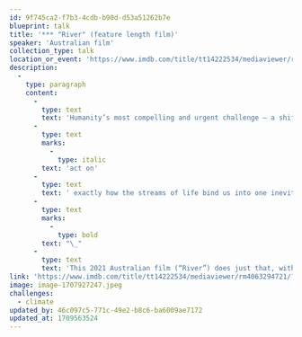 ```yaml
---
id: 9f745ca2-f7b3-4cdb-b90d-d53a51262b7e
blueprint: talk
title: '*** "River" (feature length film)'
speaker: 'Australian film'
collection_type: talk
location_or_event: 'https://www.imdb.com/title/tt14222534/mediaviewer/rm4063294721/?ref_=ext_shr_em'
description:
  -
    type: paragraph
    content:
      -
        type: text
        text: 'Humanity’s most compelling and urgent challenge — a shift that underpins all of our major crises — is to understand and appreciate and '
      -
        type: text
        marks:
          -
            type: italic
        text: 'act on'
      -
        type: text
        text: ' exactly how the streams of life bind us into one inevitable village.'
      -
        type: text
        marks:
          -
            type: bold
        text: "\_"
      -
        type: text
        text: 'This 2021 Australian film (“River”) does just that, with awesome beauty and wisdom.'
link: 'https://www.imdb.com/title/tt14222534/mediaviewer/rm4063294721/?ref_=ext_shr_em'
image: image-1707927247.jpeg
challenges:
  - climate
updated_by: 46c097c5-771c-49e2-b8c6-ba6009ae7172
updated_at: 1709563524
---
```

